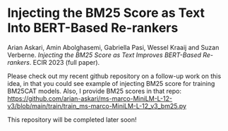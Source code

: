 # Injecting the BM25 Score as Text Into BERT-Based Re-rankers
Arian Askari, Amin Abolghasemi, Gabriella Pasi, Wessel Kraaij and Suzan Verberne. *Injecting the BM25 Score as Text Improves BERT-Based Re-rankers*. ECIR 2023 (full paper).

Please check out my recent github repository on a follow-up work on this idea, in that you could see example of injecting BM25 score for training BM25CAT models. Also, I provide BM25 scores in that repo: https://github.com/arian-askari/ms-marco-MiniLM-L-12-v3/blob/main/train/train_ms-marco-MiniLM-L-12_v3_bm25.py

This repository will be completed later soon!
